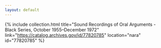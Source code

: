 ```yaml
---
layout: default
---
```


{% include collection.html title="Sound Recordings of Oral Arguments - Black Series, October 1955–December 1972" link="https://catalog.archives.gov/id/77820785" location="nara" id="77820785" %}
